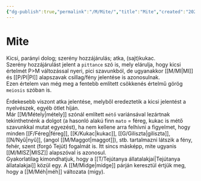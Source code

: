 ```yaml
---
{"dg-publish":true,"permalink":"/M/Mite/","title":"Mite","created":"2023-10-21T04:26","updated":"2024-10-25T23:30"}
---
```



# Mite

Kicsi, parányi dolog; szerény hozzájárulás; atka, (sajt)kukac.  
Szerény hozzájárulást jelent a `pittance` szó is, mely elárulja, hogy kicsi értelmét P>M változással nyeri, pici szavunkból, de ugyanakkor [[M/MI\|MI]] és [[P/PI\|PI]] alapszavak csillag/fény jelentése is azonosulnak.  
Ezen értelem van még meg a fentebb említett csökkenés értelmű görög `meiosis` szóban is.  

Érdekesebb viszont atka jelentése, melyből eredeztetik a kicsi jelentést a nyelvészek, egyéb ötlet híján.  
Már [[M/Métely\|métely]] szónál említett `métő` variánsával lezártnak tekinthetnénk a dolgot (a hasonló alakú finn `mato` = féreg, kukac is métő szavunkkal mutat egyezést), ha nem kellene arra felhívni a figyelmet, hogy minden [[F/Féreg\|féreg]], [[K/Kukac\|kukac]], [[G/Giliszta\|giliszta]], [[N/Nyű\|nyű]], (angol [[M/Maggot\|maggot]]), stb. tartalmazni látszik a fény, fehér, szent (forgó Tejút) fogalmát is. Itt sincs másképp, mite ugyanis [[M/MISZ\|MISZ]] alapszóval is azonosul.  
Gyakorlatilag kimondhatjuk, hogy a [[T/Tejútanya állatalakjai\|Tejútanya állatalakjai]] közül egy. A [[M/Midge\|midge]] párján keresztül értjük meg, hogy a [[M/Méh\|méh]] változata (migy).  